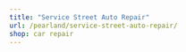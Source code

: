 ```yaml
---
title: "Service Street Auto Repair"
url: /pearland/service-street-auto-repair/
shop: car repair
---
```

